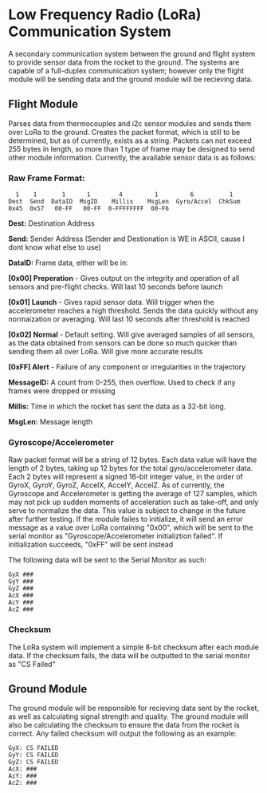 # Low Frequency Radio (LoRa) Communication System
A secondary communication system between the ground and flight system to provide sensor data from the rocket to the ground. The systems are capable of a full-duplex communication system; however only the flight module will be sending data and the ground module will be recieving data.

## Flight Module
Parses data from thermocouples and i2c sensor modules and sends them over LoRa to the ground. Creates the packet format, which is still to be determined, but as of currently, exists as a string. Packets can not exceed 255 bytes in length, so more than 1 type of frame may be designed to send other module information. Currently, the available sensor data is as follows:

### Raw Frame Format:
```
  1    1       1      1        4         1         6          1
Dest  Send  DataID  MsgID    Millis    MsgLen  Gyro/Accel  ChkSum
0x45  0x57   00-FF   00-FF  0-FFFFFFFF  00-F6    
```
**Dest:** Destination Address

**Send:** Sender Address      (Sender and Destionation is WE in ASCII, cause I dont know what else to use)

**DataID:** Frame data, either will be in:

  **[0x00] Preperation** - Gives output on the integrity and operation of all sensors and pre-flight checks. Will last 10 seconds before launch
  
  **[0x01] Launch** - Gives rapid sensor data. Will trigger when the accelerometer reaches a high threshold. Sends the data quickly without any normaization or averaging. Will last 10 seconds after threshold is reached
  
  **[0x02] Normal** - Default setting. Will give averaged samples of all sensors, as the data obtained from sensors can be done so much quicker than sending them all over LoRa. Will give more accurate results
  
  **[0xFF] Alert** - Failure of any component or irregularities in the trajectory
  
**MessageID:** A count from 0-255, then overflow. Used to check if any frames were dropped or missing

**Millis:** Time in which the rocket has sent the data as a 32-bit long.

**MsgLen:** Message length
  
### Gyroscope/Accelerometer
Raw packet format will be a string of 12 bytes. Each data value will have the length of 2 bytes, taking up 12 bytes for the total gyro/accelerometer data. Each 2 bytes will represent a signed 16-bit integer value, in the order of GyroX, GyroY, GyroZ, AccelX, AccelY, AccelZ. As of currently, the Gyroscope and Accelerometer is getting the average of 127 samples, which may not pick up sudden moments of acceleration such as take-off, and only serve to normalize the data. This value is subject to change in the future after further testing. If the module failes to initialize, it will send an error message as a value over LoRa containing "0x00", which will be sent to the serial monitor as "Gyroscope/Accelerometer initializtion failed". If initialization succeeds, "0xFF" will be sent instead

The following data will be sent to the Serial Monitor as such:
```
GyX ###
GyY ###
GyZ ###
AcX ###
AcY ###
AcZ ###
```

### Checksum
The LoRa system will implement a simple 8-bit checksum after each module data. If the checksum fails, the data will be outputted to the serial monitor as "CS Failed"



## Ground Module
The ground module will be responsible for recieving data sent by the rocket, as well as calculating signal strength and quality. The ground module will also be calculating the checksum to ensure the data from the rocket is correct. Any failed checksum will output the following as an example:
```
GyX: CS FAILED
GyY: CS FAILED
GyZ: CS FAILED
AcX: ###
AcY: ###
AcZ: ###
```
